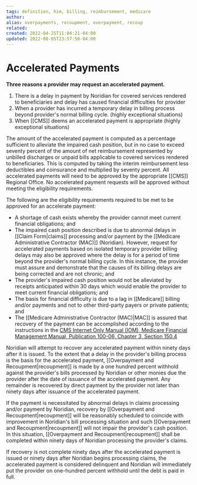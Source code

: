 ```yaml
---
tags: definition, him, billing, reimbursement, medicare
author:
alias: overpayments, recoupment, overpayment, recoup
related:
created: 2022-04-25T11:04:21-04:00
updated: 2022-08-05T23:57:50-04:00
---
```

# Accelerated Payments
**Three reasons a provider may request an accelerated payment.**

1.  There is a delay in payment by Noridian for covered services rendered to beneficiaries and delay has caused financial difficulties for provider
2.  When a provider has incurred a temporary delay in billing process beyond provider's normal billing cycle. (highly exceptional situations)
3.  When [[CMS]] deems an accelerated payment is appropriate (highly exceptional situations)

The amount of the accelerated payment is computed as a percentage sufficient to alleviate the impaired cash position, but in no case to exceed seventy percent of the amount of net reimbursement represented by unbilled discharges or unpaid bills applicable to covered services rendered to beneficiaries. This is computed by taking the interim reimbursement less deductibles and coinsurance and multiplied by seventy percent. All accelerated payments will need to be approved by the appropriate [[CMS]] Regional Office. No accelerated payment requests will be approved without meeting the eligibility requirements.

The following are the eligibility requirements required to be met to be approved for an accelerate payment:

-   A shortage of cash exists whereby the provider cannot meet current financial obligations; and
-   The impaired cash position described is due to abnormal delays in [[Claim Form|claims]] processing and/or payment by the [[Medicare Administrative Contractor (MAC)]] (Noridian). However, request for accelerated payments based on isolated temporary provider billing delays may also be approved where the delay is for a period of time beyond the provider's normal billing cycle. In this instance, the provider must assure and demonstrate that the causes of its billing delays are being corrected and are not chronic; and
-   The provider's impaired cash position would not be alleviated by receipts anticipated within 30 days which would enable the provider to meet current financial obligations; and
-   The basis for financial difficulty is due to a lag in [[Medicare]] billing and/or payments and not to other third-party payers or private patients; and
-   The [[Medicare Administrative Contractor (MAC)|MAC]] is assured that recovery of the payment can be accomplished according to the instructions in the [CMS Internet Only Manual (IOM), Medicare Financial Management Manual, Publication 100-06, Chapter 3, Section 150.4](https://www.cms.gov/Regulations-and-Guidance/Guidance/Manuals/Downloads/fin106c03.pdf "This link will take you to an external website.")

Noridian will attempt to recover any accelerated payment within ninety days after it is issued. To the extent that a delay in the provider's billing process is the basis for the accelerated payment, [[Overpayment and Recoupment|recoupment]] is made by a one hundred percent withhold against the provider's bills processed by Noridian or other monies due the provider after the date of issuance of the accelerated payment. Any remainder is recovered by direct payment by the provider not later than ninety days after issuance of the accelerated payment.

If the payment is necessitated by abnormal delays in claims processing and/or payment by Noridian, recovery by [[Overpayment and Recoupment|recoupment]] will be reasonably scheduled to coincide with improvement in Noridian's bill processing situation and such [[Overpayment and Recoupment|recoupment]] will not impair the provider's cash position. In this situation, [[Overpayment and Recoupment|recoupment]] shall be completed within ninety days of Noridian processing the provider's claims.

If recovery is not complete ninety days after the accelerated payment is issued or ninety days after Noridian begins processing claims, the accelerated payment is considered delinquent and Noridian will immediately put the provider on one-hundred percent withhold until the debt is paid in full.